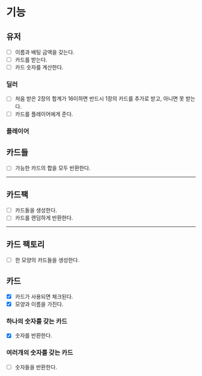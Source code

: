 # 기능

## 유저
- [ ] 이름과 배팅 금액을 갖는다.
- [ ] 카드를 받는다.
- [ ] 카드 숫자를 계산한다.
### 딜러
- [ ] 처음 받은 2장의 합계가 16이하면 반드시 1장의 카드를 추가로 받고, 아니면 못 받는다.
- [ ] 카드를 플레이어에게 준다.
### 플레이어

## 카드들
- [ ] 가능한 카드의 합을 모두 반환한다.

---

## 카드팩
- [ ] 카드들을 생성한다.
- [ ] 카드를 랜덤하게 반환한다.

---

## 카드 팩토리
- [ ] 한 모양의 카드들을 생성한다.

## 카드
- [x] 카드가 사용되면 체크된다.
- [x] 모양과 이름을 가진다.
### 하나의 숫자를 갖는 카드
- [x] 숫자를 반환한다.
### 여러개의 숫자를 갖는 카드
- [ ] 숫자들을 반환한다.
